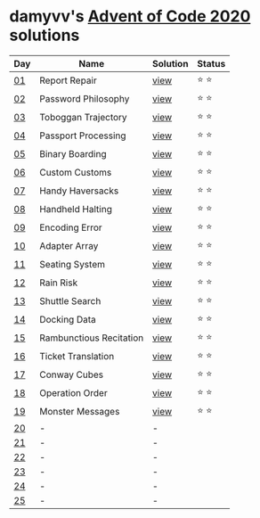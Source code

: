 # damyvv's [Advent of Code 2020](https://adventofcode.com/2020) solutions

|Day|Name|Solution|Status|
|---|---|---|---|
|[01](https://adventofcode.com/2020/day/1)|Report Repair|[view](solutions/day1.rb)|⭐ ⭐|
|[02](https://adventofcode.com/2020/day/2)|Password Philosophy|[view](solutions/day2.rb)|⭐ ⭐|
|[03](https://adventofcode.com/2020/day/3)|Toboggan Trajectory|[view](solutions/day3.rb)|⭐ ⭐|
|[04](https://adventofcode.com/2020/day/4)|Passport Processing|[view](solutions/day4.rb)|⭐ ⭐|
|[05](https://adventofcode.com/2020/day/5)|Binary Boarding|[view](solutions/day5.rb)|⭐ ⭐|
|[06](https://adventofcode.com/2020/day/6)|Custom Customs|[view](solutions/day6.rb)|⭐ ⭐|
|[07](https://adventofcode.com/2020/day/7)|Handy Haversacks|[view](solutions/day6.rb)|⭐ ⭐|
|[08](https://adventofcode.com/2020/day/8)|Handheld Halting|[view](solutions/day8.rb)|⭐ ⭐|
|[09](https://adventofcode.com/2020/day/9)|Encoding Error|[view](solutions/day9.rb)|⭐ ⭐|
|[10](https://adventofcode.com/2020/day/10)|Adapter Array|[view](solutions/day10.rb)|⭐ ⭐|
|[11](https://adventofcode.com/2020/day/11)|Seating System|[view](solutions/day11.rb)|⭐ ⭐|
|[12](https://adventofcode.com/2020/day/12)|Rain Risk|[view](solutions/day12.rb)|⭐ ⭐|
|[13](https://adventofcode.com/2020/day/13)|Shuttle Search|[view](solutions/day13.rb)|⭐ ⭐|
|[14](https://adventofcode.com/2020/day/14)|Docking Data|[view](solutions/day14.rb)|⭐ ⭐|
|[15](https://adventofcode.com/2020/day/15)|Rambunctious Recitation|[view](solutions/day15.rb)|⭐ ⭐|
|[16](https://adventofcode.com/2020/day/16)|Ticket Translation|[view](solutions/day16.rb)|⭐ ⭐|
|[17](https://adventofcode.com/2020/day/17)|Conway Cubes|[view](solutions/day17.rb)|⭐ ⭐|
|[18](https://adventofcode.com/2020/day/18)|Operation Order|[view](solutions/day18.rb)|⭐ ⭐|
|[19](https://adventofcode.com/2020/day/19)|Monster Messages|[view](solutions/day19.rb)|⭐ ⭐|
|[20](https://adventofcode.com/2020/day/20)|-|-||
|[21](https://adventofcode.com/2020/day/21)|-|-||
|[22](https://adventofcode.com/2020/day/22)|-|-||
|[23](https://adventofcode.com/2020/day/23)|-|-||
|[24](https://adventofcode.com/2020/day/24)|-|-||
|[25](https://adventofcode.com/2020/day/25)|-|-||
